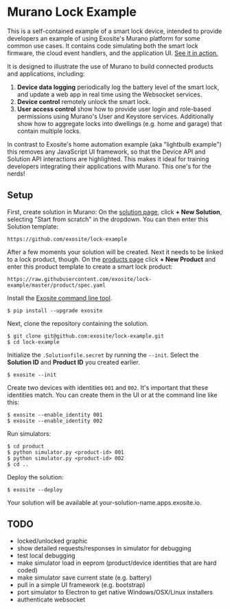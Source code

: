 # Murano Lock Example

This is a self-contained example of a smart lock device, intended to provide developers an example of using Exosite's Murano platform for some common use cases. It contains code simulating both the smart lock firmware, the cloud event handlers, and the application UI. [See it in action.](https://github.com/exosite/lock-example/blob/master/images/smart-lock.gif)

It is designed to illustrate the use of Murano to build connected products and applications, including:

1. **Device data logging** periodically log the battery level of the smart lock, and update a web app in real time using the Websocket services.
2. **Device control** remotely unlock the smart lock.
3. **User access control** show how to provide user login and role-based permissions using Murano's User and Keystore services. Additionally show how to aggregate locks into dwellings (e.g. home and garage) that contain multiple locks. 

In contrast to Exosite's home automation example (aka "lightbulb example") this removes any JavaScript UI framework, so that the Device API and Solution API interactions are highlighted. This makes it ideal for training developers integrating their applications with Murano. This one's for the nerds!


## Setup

First, create solution in Murano: On the <a href="https://www.exosite.io/business/solutions">solution page</a>, click <b>+ New Solution</b>, selecting "Start from scratch" in the dropdown. You can then enter this Solution template: 

```
https://github.com/exosite/lock-example
```

After a few moments your solution will be created. Next it needs to be linked to a lock product, though. On the [products page](https://www.exosite.io/business/products) click **+ New Product** and enter this product template to create a smart lock product:

```
https://raw.githubusercontent.com/exosite/lock-example/master/product/spec.yaml
```

Install the [Exosite command line tool](https://github.com/exosite/exosite-cli). 

```
$ pip install --upgrade exosite
```

Next, clone the repository containing the solution.

```
$ git clone git@github.com:exosite/lock-example.git
$ cd lock-example
```

Initialize the `.Solutionfile.secret` by running the `--init`. Select the **Solution ID** and **Product ID** you created earlier.

```
$ exosite --init
```

Create two devices with identities `001` and `002`. It's important that these identities match. You can create them in the UI or at the command line like this:

```
$ exosite --enable_identity 001
$ exosite --enable_identity 002
```

Run simulators:
```
$ cd product
$ python simulator.py <product-id> 001
$ python simulator.py <product-id> 002
$ cd ..
```

Deploy the solution:

```
$ exosite --deploy
```

Your solution will be available at your-solution-name.apps.exosite.io.


## TODO

- locked/unlocked graphic
- show detailed requests/responses in simulator for debugging
- test local debugging 
- make simulator load in eeprom (product/device identities that are hard coded)
- make simulator save current state (e.g. battery) 
- pull in a simple UI framework (e.g. bootstrap)
- port simulator to Electron to get native Windows/OSX/Linux installers
- authenticate websocket

